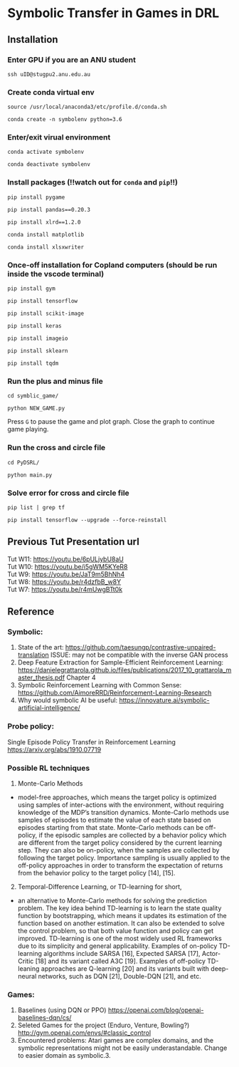# Symbolic Transfer in Games in DRL

## Installation

### Enter GPU if you are an ANU student
```
ssh uID@stugpu2.anu.edu.au
```
### Create conda virtual env
```
source /usr/local/anaconda3/etc/profile.d/conda.sh

conda create -n symbolenv python=3.6
```

### Enter/exit virual environment
```
conda activate symbolenv

conda deactivate symbolenv
```

### Install packages (!!watch out for `conda` and `pip`!!)
```
pip install pygame

pip install pandas==0.20.3

pip install xlrd==1.2.0

conda install matplotlib

conda install xlsxwriter
```

### Once-off installation for Copland computers (should be run inside the vscode terminal)
```
pip install gym

pip install tensorflow 

pip install scikit-image

pip install keras

pip install imageio

pip install sklearn

pip install tqdm
```
### Run the plus and minus file
```
cd symblic_game/

python NEW_GAME.py
```
Press `G` to pause the game and plot graph. Close the graph to continue game playing.

### Run the cross and circle file
```
cd PyDSRL/

python main.py
```
### Solve error for cross and circle file
```
pip list | grep tf

pip install tensorflow --upgrade --force-reinstall
```

## Previous Tut Presentation url
Tut W11: https://youtu.be/6pULjybU8aU<br>
Tut W10: https://youtu.be/i5gWM5KYeR8<br>
Tut W9: https://youtu.be/JaT9m5BhNh4<br>
Tut W8: https://youtu.be/r4dzfbB_w8Y<br>
Tut W7: https://youtu.be/r4mUwgBTt0k

## Reference
### Symbolic: 
1. State of the art: https://github.com/taesungp/contrastive-unpaired-translation ISSUE: may not be compatible with the inverse GAN process<br>
2. Deep Feature Extraction for Sample-Efficient Reinforcement Learning: https://danielegrattarola.github.io/files/publications/2017_10_grattarola_master_thesis.pdf Chapter 4 <br>
3. Symbolic Reinforcement Learning with Common Sense: https://github.com/AimoreRRD/Reinforcement-Learning-Research
4. Why would symbolic AI be useful: https://innovature.ai/symbolic-artificial-intelligence/

### Probe policy:
Single Episode Policy Transfer in Reinforcement Learning
https://arxiv.org/abs/1910.07719

### Possible RL techniques
1. Monte-Carlo Methods 
- model-free approaches, which means the target policy is optimized using samples of inter-actions with the environment, without requiring knowledge of the MDP’s transition dynamics. Monte-Carlo methods use samples of episodes to estimate the value of each state based on episodes starting from that state. Monte-Carlo methods can be off-policy, if the episodic samples are collected by a behavior policy which are different from the target policy considered by the current learning step. They can also be on-policy, when the samples are collected by following the target policy. Importance sampling is usually applied to the off-policy approaches in order to transform the expectation of returns from the behavior policy to the target policy [14], [15].
2. Temporal-Difference Learning, or TD-learning for short,
- an alternative to Monte-Carlo methods for solving the prediction problem. The key idea behind TD-learning is to learn the state quality function by bootstrapping, which means it updates its estimation of the function based on another estimation. It can also be extended to solve the control problem, so that both value function and policy can get improved. TD-learning is one of the most widely used RL frameworks due to its simplicity and general applicability.
Examples of on-policy TD-learning algorithms include SARSA [16], Expected SARSA [17], Actor-Critic [18] and its variant called A3C [19]. Examples of off-policy TD-leaning approaches are Q-learning [20] and its variants built with deep-neural networks, such as DQN [21], Double-DQN [21], and etc.

### Games: <br> 
1. Baselines (using DQN or PPO) https://openai.com/blog/openai-baselines-dqn/cs/
2. Seleted Games for the project (Enduro, Venture, Bowling?) http://gym.openai.com/envs/#classic_control <br>
3. Encountered problems: Atari games are complex domains, and the symbolic representations might not be easily underastandable. Change to easier domain as symbolic.3.


